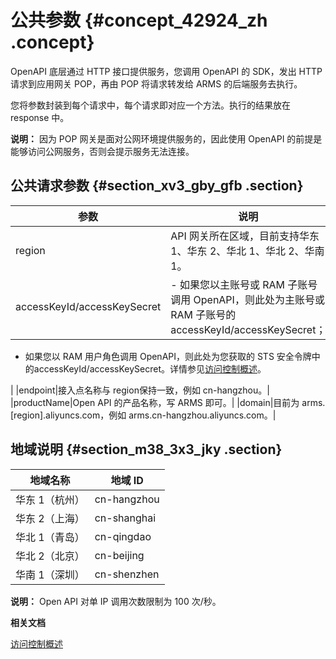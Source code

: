 # 公共参数 {#concept_42924_zh .concept}

OpenAPI 底层通过 HTTP 接口提供服务，您调用 OpenAPI 的 SDK，发出 HTTP 请求到应用网关 POP，再由 POP 将请求转发给 ARMS 的后端服务去执行。

您将参数封装到每个请求中，每个请求即对应一个方法。执行的结果放在 response 中。

**说明：** 因为 POP 网关是面对公网环境提供服务的，因此使用 OpenAPI 的前提是能够访问公网服务，否则会提示服务无法连接。

## 公共请求参数 {#section_xv3_gby_gfb .section}

|参数|说明|
|--|--|
|region|API 网关所在区域，目前支持华东 1、华东 2、华北 1、华北 2、华南 1。|
|accessKeyId/accessKeySecret| -   如果您以主账号或 RAM 子账号调用 OpenAPI，则此处为主账号或 RAM 子账号的 accessKeyId/accessKeySecret；
-   如果您以 RAM 用户角色调用 OpenAPI，则此处为您获取的 STS 安全令牌中的accessKeyId/accessKeySecret。详情参见[访问控制概述](../../../../intl.zh-CN/访问控制/访问控制概述.md#)。

 |
|endpoint|接入点名称与 region保持一致，例如 cn-hangzhou。|
|productName|Open API 的产品名称，写 ARMS 即可。|
|domain|目前为 arms.\[region\].aliyuncs.com，例如 arms.cn-hangzhou.aliyuncs.com。|

## 地域说明 {#section_m38_3x3_jky .section}

|地域名称|地域 ID|
|----|-----|
|华东 1（杭州）|cn-hangzhou|
|华东 2（上海）|cn-shanghai|
|华北 1（青岛）|cn-qingdao|
|华北 2（北京）|cn-beijing|
|华南 1（深圳）|cn-shenzhen|

**说明：** Open API 对单 IP 调用次数限制为 100 次/秒。

**相关文档**  


[访问控制概述](../../../../intl.zh-CN/访问控制/访问控制概述.md#)


